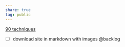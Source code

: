 ```yaml
---  
share: true  
tag: public  
---  
```

[90 techniques](https://www.infighting.ca/bjj/the-90-essential-bjj-beginner-techniques/?utm_source=pocket_reader)  
- [ ] download site in markdown with images @backlog